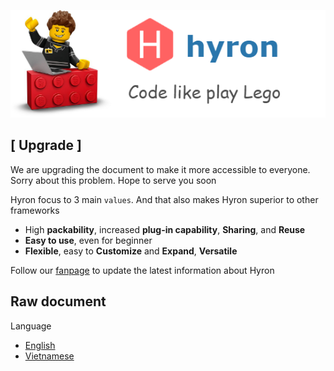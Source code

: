 ![](./res/hyron-lego.png)

## [ Upgrade ]

We are upgrading the document to make it more accessible to everyone. Sorry about this problem. Hope to serve you soon

Hyron focus to 3 main ``values``. And that also makes Hyron superior to other frameworks

- High **packability**, increased **plug-in capability**, **Sharing**, and **Reuse**
- **Easy to use**, even for beginner
- **Flexible**, easy to **Customize** and **Expand**, **Versatile**

Follow our [fanpage](https://www.facebook.com/hyron.group/) to update the latest information about Hyron

## Raw document
Language
- [English](./language/en/README.md) 
- [Vietnamese](language/vi/README.md)